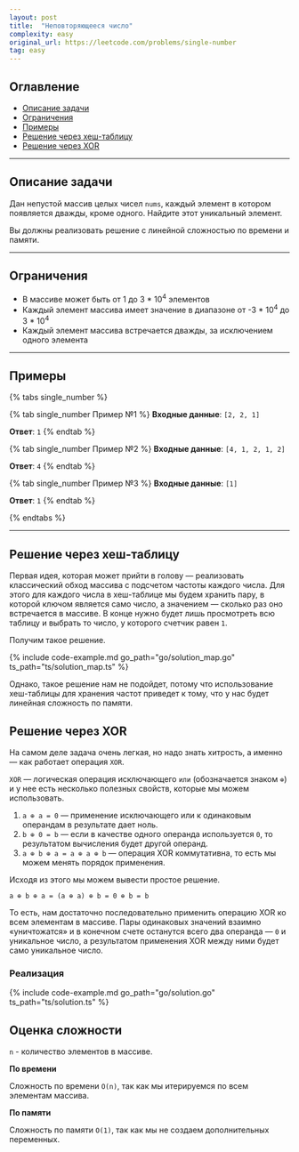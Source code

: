 ```yaml
---
layout: post
title:  "Неповторяющееся число"
complexity: easy
original_url: https://leetcode.com/problems/single-number
tag: easy
---
```


## Оглавление

- [Описание задачи](#описание-задачи)
- [Ограничения](#ограничения)
- [Примеры](#примеры)
- [Решение через хеш-таблицу](#решение-через-хеш-таблицу)
- [Решение через XOR](#решение-через-xor)

---

## Описание задачи

Дан непустой массив целых чисел `nums`, каждый элемент в котором появляется дважды, кроме одного.
Найдите этот уникальный элемент.

Вы должны реализовать решение с линейной сложностью по времени и памяти.

---

## Ограничения

- В массиве может быть от 1 до 3 * 10<sup>4</sup> элементов
- Каждый элемент массива имеет значение в диапазоне от -3 * 10<sup>4</sup> до 3 * 10<sup>4</sup>
- Каждый элемент массива встречается дважды, за исключением одного элемента

---

## Примеры

{% tabs single_number %}

{% tab single_number Пример №1 %}
**Входные данные**: `[2, 2, 1]`

**Ответ**: `1`
{% endtab %}

{% tab single_number Пример №2 %}
**Входные данные**: `[4, 1, 2, 1, 2]`

**Ответ**: `4`
{% endtab %}

{% tab single_number Пример №3 %}
**Входные данные**: `[1]`

**Ответ**: `1`
{% endtab %}

{% endtabs %}

---

## Решение через хеш-таблицу

Первая идея, которая может прийти в голову — реализовать классический обход массива с подсчетом частоты каждого числа.
Для этого для каждого числа в хеш-таблице мы будем хранить пару, в которой ключом является само число, а значением — сколько раз оно встречается в массиве.
В конце нужно будет лишь просмотреть всю таблицу и выбрать то число, у которого счетчик равен `1`.

Получим такое решение.

{% include code-example.md go_path="go/solution_map.go" ts_path="ts/solution_map.ts" %}

Однако, такое решение нам не подойдет, потому что использование хеш-таблицы для хранения частот приведет к тому, что у нас будет линейная сложность по памяти.

## Решение через XOR

На самом деле задача очень легкая, но надо знать хитрость, а именно — как работает операция `XOR`.

`XOR` — логическая операция исключающего `или` (обозначается знаком `⊕`) и у нее есть несколько полезных свойств, которые мы можем использовать.

1. `a ⊕ a = 0` — применение исключающего или к одинаковым операндам в результате дает ноль.
2. `b ⊕ 0 = b` — если в качестве одного операнда используется `0`, то результатом вычисления будет другой операнд.
3. `a ⊕ b ⊕ a = a ⊕ a ⊕ b` — операция XOR коммутативна, то есть мы можем менять порядок применения.

Исходя из этого мы можем вывести простое решение.

```a ⊕ b ⊕ a = (a ⊕ a) ⊕ b = 0 ⊕ b = b```

То есть, нам достаточно последовательно применить операцию XOR ко всем элементам в массиве. 
Пары одинаковых значений взаимно «уничтожатся» и в конечном счете останутся всего два операнда — `0` и уникальное число, 
а результатом применения XOR между ними будет само уникальное число.  

### Реализация

{% include code-example.md go_path="go/solution.go" ts_path="ts/solution.ts" %}

## Оценка сложности

`n` - количество элементов в массиве.

**По времени**

Сложность по времени `O(n)`, так как мы итерируемся по всем элементам массива.

**По памяти**

Сложность по памяти `O(1)`, так как мы не создаем дополнительных переменных.
